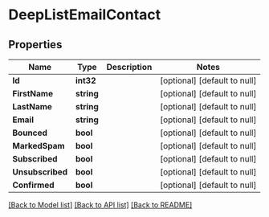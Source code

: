 # DeepListEmailContact

## Properties
Name | Type | Description | Notes
------------ | ------------- | ------------- | -------------
**Id** | **int32** |  | [optional] [default to null]
**FirstName** | **string** |  | [optional] [default to null]
**LastName** | **string** |  | [optional] [default to null]
**Email** | **string** |  | [optional] [default to null]
**Bounced** | **bool** |  | [optional] [default to null]
**MarkedSpam** | **bool** |  | [optional] [default to null]
**Subscribed** | **bool** |  | [optional] [default to null]
**Unsubscribed** | **bool** |  | [optional] [default to null]
**Confirmed** | **bool** |  | [optional] [default to null]

[[Back to Model list]](../README.md#documentation-for-models) [[Back to API list]](../README.md#documentation-for-api-endpoints) [[Back to README]](../README.md)


